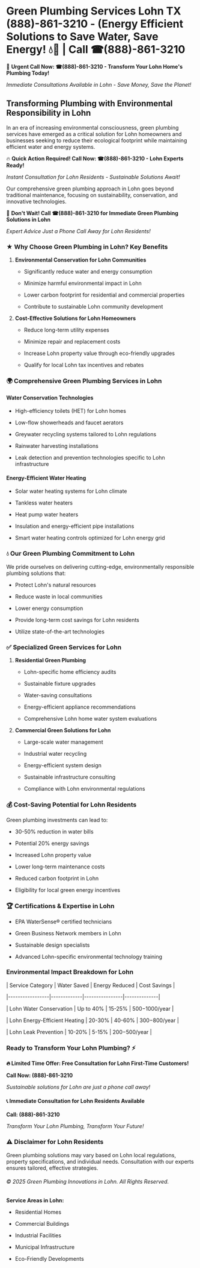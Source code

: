 # Green Plumbing Services Lohn TX (888)-861-3210 - (Energy Efficient Solutions to Save Water, Save Energy! 💧🌿 | Call ☎(888)-861-3210

🚨 **Urgent Call Now: ☎(888)-861-3210 - Transform Your Lohn Home's Plumbing Today!**
*Immediate Consultations Available in Lohn - Save Money, Save the Planet!*

## Transforming Plumbing with Environmental Responsibility in Lohn

In an era of increasing environmental consciousness, green plumbing services have emerged as a critical solution for Lohn homeowners and businesses seeking to reduce their ecological footprint while maintaining efficient water and energy systems. 

🔥 **Quick Action Required! Call Now: ☎(888)-861-3210 - Lohn Experts Ready!**
*Instant Consultation for Lohn Residents - Sustainable Solutions Await!*

Our comprehensive green plumbing approach in Lohn goes beyond traditional maintenance, focusing on sustainability, conservation, and innovative technologies.

🚨 **Don't Wait! Call ☎(888)-861-3210 for Immediate Green Plumbing Solutions in Lohn**
*Expert Advice Just a Phone Call Away for Lohn Residents!*

### ★ Why Choose Green Plumbing in Lohn? Key Benefits

1. **Environmental Conservation for Lohn Communities** 
   - Significantly reduce water and energy consumption
   - Minimize harmful environmental impact in Lohn
   - Lower carbon footprint for residential and commercial properties
   - Contribute to sustainable Lohn community development

2. **Cost-Effective Solutions for Lohn Homeowners** 
   - Reduce long-term utility expenses
   - Minimize repair and replacement costs
   - Increase Lohn property value through eco-friendly upgrades
   - Qualify for local Lohn tax incentives and rebates

### 🌍 Comprehensive Green Plumbing Services in Lohn

#### Water Conservation Technologies
- High-efficiency toilets (HET) for Lohn homes
- Low-flow showerheads and faucet aerators
- Greywater recycling systems tailored to Lohn regulations
- Rainwater harvesting installations
- Leak detection and prevention technologies specific to Lohn infrastructure

#### Energy-Efficient Water Heating
- Solar water heating systems for Lohn climate
- Tankless water heaters
- Heat pump water heaters
- Insulation and energy-efficient pipe installations
- Smart water heating controls optimized for Lohn energy grid

### 💧 Our Green Plumbing Commitment to Lohn

We pride ourselves on delivering cutting-edge, environmentally responsible plumbing solutions that:
- Protect Lohn's natural resources
- Reduce waste in local communities
- Lower energy consumption
- Provide long-term cost savings for Lohn residents
- Utilize state-of-the-art technologies

### ✅ Specialized Green Services for Lohn

1. **Residential Green Plumbing**
   - Lohn-specific home efficiency audits
   - Sustainable fixture upgrades
   - Water-saving consultations
   - Energy-efficient appliance recommendations
   - Comprehensive Lohn home water system evaluations

2. **Commercial Green Solutions for Lohn**
   - Large-scale water management
   - Industrial water recycling
   - Energy-efficient system design
   - Sustainable infrastructure consulting
   - Compliance with Lohn environmental regulations

### 💰 Cost-Saving Potential for Lohn Residents

Green plumbing investments can lead to:
- 30-50% reduction in water bills
- Potential 20% energy savings
- Increased Lohn property value
- Lower long-term maintenance costs
- Reduced carbon footprint in Lohn
- Eligibility for local green energy incentives

### 🏆 Certifications & Expertise in Lohn

- EPA WaterSense® certified technicians
- Green Business Network members in Lohn
- Sustainable design specialists
- Advanced Lohn-specific environmental technology training

### Environmental Impact Breakdown for Lohn

| Service Category | Water Saved | Energy Reduced | Cost Savings |
|-----------------|-------------|----------------|--------------|
| Lohn Water Conservation | Up to 40% | 15-25% | $500-$1000/year |
| Lohn Energy-Efficient Heating | 20-30% | 40-60% | $300-$800/year |
| Lohn Leak Prevention | 10-20% | 5-15% | $200-$500/year |

### Ready to Transform Your Lohn Plumbing? ⚡

**🔥 Limited Time Offer: Free Consultation for Lohn First-Time Customers!**

**Call Now: (888)-861-3210**
*Sustainable solutions for Lohn are just a phone call away!*

#### 📞 Immediate Consultation for Lohn Residents Available

**Call: (888)-861-3210**
*Transform Your Lohn Plumbing, Transform Your Future!*

### ⚠️ Disclaimer for Lohn Residents

Green plumbing solutions may vary based on Lohn local regulations, property specifications, and individual needs. Consultation with our experts ensures tailored, effective strategies.

###### © 2025 Green Plumbing Innovations in Lohn. All Rights Reserved.

**Service Areas in Lohn:** 
- Residential Homes
- Commercial Buildings
- Industrial Facilities
- Municipal Infrastructure
- Eco-Friendly Developments